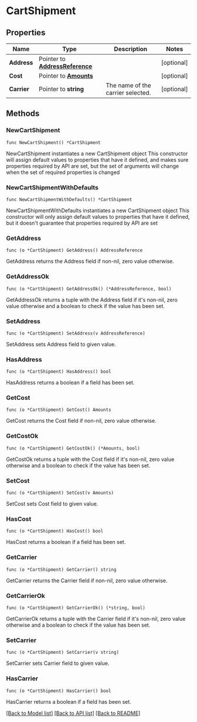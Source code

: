 # CartShipment

## Properties

Name | Type | Description | Notes
------------ | ------------- | ------------- | -------------
**Address** | Pointer to [**AddressReference**](AddressReference.md) |  | [optional] 
**Cost** | Pointer to [**Amounts**](Amounts.md) |  | [optional] 
**Carrier** | Pointer to **string** | The name of the carrier selected. | [optional] 

## Methods

### NewCartShipment

`func NewCartShipment() *CartShipment`

NewCartShipment instantiates a new CartShipment object
This constructor will assign default values to properties that have it defined,
and makes sure properties required by API are set, but the set of arguments
will change when the set of required properties is changed

### NewCartShipmentWithDefaults

`func NewCartShipmentWithDefaults() *CartShipment`

NewCartShipmentWithDefaults instantiates a new CartShipment object
This constructor will only assign default values to properties that have it defined,
but it doesn't guarantee that properties required by API are set

### GetAddress

`func (o *CartShipment) GetAddress() AddressReference`

GetAddress returns the Address field if non-nil, zero value otherwise.

### GetAddressOk

`func (o *CartShipment) GetAddressOk() (*AddressReference, bool)`

GetAddressOk returns a tuple with the Address field if it's non-nil, zero value otherwise
and a boolean to check if the value has been set.

### SetAddress

`func (o *CartShipment) SetAddress(v AddressReference)`

SetAddress sets Address field to given value.

### HasAddress

`func (o *CartShipment) HasAddress() bool`

HasAddress returns a boolean if a field has been set.

### GetCost

`func (o *CartShipment) GetCost() Amounts`

GetCost returns the Cost field if non-nil, zero value otherwise.

### GetCostOk

`func (o *CartShipment) GetCostOk() (*Amounts, bool)`

GetCostOk returns a tuple with the Cost field if it's non-nil, zero value otherwise
and a boolean to check if the value has been set.

### SetCost

`func (o *CartShipment) SetCost(v Amounts)`

SetCost sets Cost field to given value.

### HasCost

`func (o *CartShipment) HasCost() bool`

HasCost returns a boolean if a field has been set.

### GetCarrier

`func (o *CartShipment) GetCarrier() string`

GetCarrier returns the Carrier field if non-nil, zero value otherwise.

### GetCarrierOk

`func (o *CartShipment) GetCarrierOk() (*string, bool)`

GetCarrierOk returns a tuple with the Carrier field if it's non-nil, zero value otherwise
and a boolean to check if the value has been set.

### SetCarrier

`func (o *CartShipment) SetCarrier(v string)`

SetCarrier sets Carrier field to given value.

### HasCarrier

`func (o *CartShipment) HasCarrier() bool`

HasCarrier returns a boolean if a field has been set.


[[Back to Model list]](../README.md#documentation-for-models) [[Back to API list]](../README.md#documentation-for-api-endpoints) [[Back to README]](../README.md)


